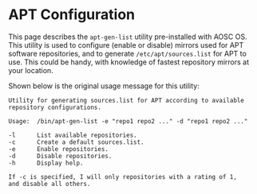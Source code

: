 <!-- TITLE: KB-SYS-00001: Configuration of APT Repositories -->
<!-- SUBTITLE: Information on Enabling or Disabling APT Repositories on AOSC OS -->

APT Configuration
=================

This page describes the `apt-gen-list` utility pre-installed with AOSC OS. This utility is used to configure (enable or disable) mirrors used for APT software repositories, and to generate `/etc/apt/sources.list` for APT to use. This could be handy, with knowledge of fastest repository mirrors at your location.

Shown below is the original usage message for this utility:

```
Utility for generating sources.list for APT according to available
repository configurations.

Usage:  /bin/apt-gen-list -e "repo1 repo2 ..." -d "repo1 repo2 ..."

-l      List available repositories.
-c      Create a default sources.list.
-e      Enable repositories.
-d      Disable repositories.
-h      Display help.

If -c is specified, I will only repositories with a rating of 1,
and disable all others.
```
